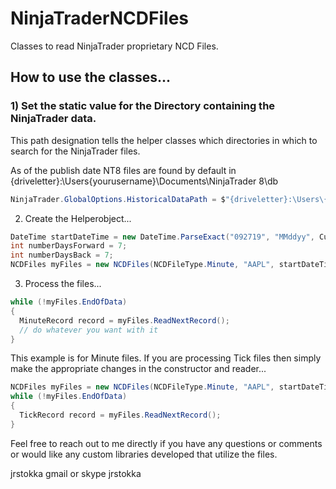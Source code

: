 # NinjaTraderNCDFiles
Classes to read NinjaTrader proprietary NCD Files.

## How to use the classes...

### 1) Set the static value for the Directory containing the NinjaTrader data.

This path designation tells the helper classes which directories in which to search for the NinjaTrader files.

As of the publish date NT8 files are found by default in 
{driveletter}:\Users\{yourusername}\Documents\NinjaTrader 8\db

```csharp
NinjaTrader.GlobalOptions.HistoricalDataPath = $"{driveletter}:\Users\{yourusername}\Documents\NinjaTrader 8\db";
```

2) Create the Helperobject...

```csharp
DateTime startDateTime = new DateTime.ParseExact("092719", "MMddyy", CultureInfo.InvariantCulture);
int numberDaysForward = 7;
int numberDaysBack = 7;
NCDFiles myFiles = new NCDFiles(NCDFileType.Minute, "AAPL", startDateTime, numberDaysForward, numberDaysBack);
```

3) Process the files...

```csharp
while (!myFiles.EndOfData)
{
  MinuteRecord record = myFiles.ReadNextRecord();
  // do whatever you want with it
}
```

This example is for Minute files.  If you are processing Tick files then simply make the appropriate changes in the constructor and reader...

```csharp
NCDFiles myFiles = new NCDFiles(NCDFileType.Minute, "AAPL", startDateTime, numberDaysForward, numberDaysBack);
while (!myFiles.EndOfData)
{
  TickRecord record = myFiles.ReadNextRecord();
}
```

Feel free to reach out to me directly if you have any questions or comments or would like any custom libraries developed that utilize the files.

jrstokka gmail or skype jrstokka
